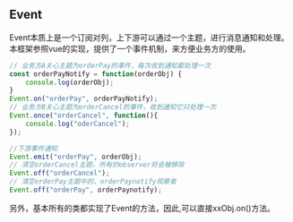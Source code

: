 Event
----

Event本质上是一个订阅对列，上下游可以通过一个主题，进行消息通知和处理。本框架参照vue的实现，提供了一个事件机制，来方便业务方的使用。

```javascript
// 业务方A关心主题为orderPay的事件，每次收到通知都处理一次
const orderPayNotify = function(orderObj) {
    console.log(orderObj);
} 
Event.on("orderPay", orderPayNotify);
// 业务方B关心主题为orderCancel的事件，收到通知它只处理一次 
Event.once("orderCancel", function(){
    console.log("oderCancel");
});

//下游事件通知
Event.emit("orderPay", orderObj);
// 清空orderCancel主题，所有的observer将会被移除
Event.off("orderCancel");
// 清空orderPay主题中的，orderPaynotify观察者
Event.off("orderPay", orderPaynotify);
```

另外，基本所有的类都实现了Event的方法，因此,可以直接xxObj.on()方法。


